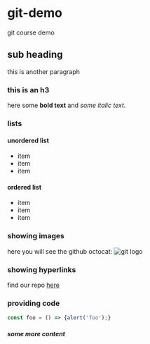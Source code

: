 # git-demo
git course demo 

## sub heading
this is another paragraph

### this is an h3 
here some **bold text** and *some italic text*.

### lists
#### unordered list
* item
* item
* item

#### ordered list
* item
* item
* item 

### showing images
here you will see the github octocat:
![git logo](https://i.dlpng.com/static/png/383834_preview.png)

### showing hyperlinks
find our repo [here](https://github.com/MattClark85bwood/git-demo)

### providing code
```javascript
const foo = () => {alert('foo');}
```

##### some more content